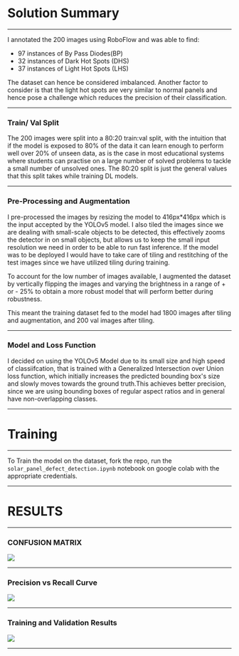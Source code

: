 # **Solution Summary**


---



I annotated the 200 images using RoboFlow and was able to find:
* 97 instances of By Pass Diodes(BP)
* 32 instances of Dark Hot Spots (DHS)
* 37 instances of Light Hot Spots (LHS)

The dataset can hence be considered imbalanced. Another factor to consider is that the light hot spots are very similar to normal panels and hence pose a challenge which reduces the precision of their classification.



---



### **Train/ Val Split**
The 200 images were split into a 80:20 train:val split, with the intuition that if the model is exposed to 80% of the data it can learn enough to perform well over 20% of unseen data, as is the case in most educational systems where students can practise on a large number of solved problems to tackle a small number of unsolved ones. The 80:20 split is just the general values that this split takes while training DL models.



---



### **Pre-Processing and Augmentation**
I pre-processed the images by resizing the model to 416px*416px which is the input accepted by the YOLOv5 model. I also tiled the images since we are dealing with small-scale objects to be detected, this effectively zooms the detector in on small objects, but allows us to keep the small input resolution we need in order to be able to run fast inference. If the model was to be deployed I would have to take care of tiling and restitching of the test images since we have utilized tiling during training.

To account for the low number of images available, I augmented the dataset by vertically flipping the images and varying the brightness in a range of + or - 25% to obtain a more robust model that will perform better during robustness.

This meant the training dataset fed to the model had 1800 images after tiling and augmentation, and 200 val images after tiling.


---


### **Model and Loss Function**

I decided on using the YOLOv5 Model due to its small size and high speed of classiifcation, that is trained with a Generalized Intersection over Union loss function, which initially increases the predicted bounding box's size and slowly moves towards the ground truth.This achieves better precision, since we are using bounding boxes of regular aspect ratios and in general have non-overlapping classes.


---



# **Training**


---

To Train the model on the dataset, fork the repo,  run the ```solar_panel_defect_detection.ipynb``` notebook on google colab with the appropriate credentials.

---


# **RESULTS**


---


### **CONFUSION MATRIX**
<img src='https://drive.google.com/uc?id=1Yiuqn9PipGX7FEx0GKemSauTfSf0tElv'>


---


### **Precision vs Recall Curve**
<img src='https://drive.google.com/uc?id=12p4TRUDz_2_tL-n-zb-p3jbsdqELzPrO'>


---


### **Training and Validation Results**
<img src='https://drive.google.com/uc?id=1FWv6ODXdoENxg4M6RX1w0CujNOE5nuNn'>


---

